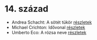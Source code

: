 # 14. század

- Andrea Schacht: A sötét tükör [részletek](_details/%7Bopf.creator%7D.md#id_951)
- Michael Crichton: Idővonal [részletek](_details/%7Bopf.creator%7D.md#id_754)
- Umberto Eco: A rózsa neve [részletek](_details/%7Bopf.creator%7D.md#id_789)